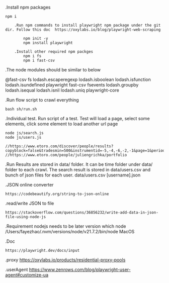 .Install npm packages 
    
    npm i
    
        .Run npm commands to install playwright npm package under the git dir. Follow this doc  https://oxylabs.io/blog/playwright-web-scraping

            npm init -y
            npm install playwright

        .Install other required npm packges 
            npm i fs 
            npm i fast-csv

.The node modules should be similar to below

@fast-csv		fs			lodash.escaperegexp	lodash.isboolean	lodash.isfunction	lodash.isundefined	playwright
fast-csv		fsevents		lodash.groupby		lodash.isequal		lodash.isnil		lodash.uniq		playwright-core

.Run flow script to crawl everything

    bash sh/run.sh 

.Individual test. Run script of a test. Test will load a page, select some elements, click some element to load another url page

    node js/search.js
    node js/users.js

    //https://www.etoro.com/discover/people/results?copyblock=false&tradesmin=500&instrumentid=-5,-4,-6,-2,-1&page=1&period=OneYearAgo&sort=dailygain&pagesize=100&activeweeksmin=50
    //https://www.etoro.com/people/juliengrichka/portfolio

.Run Results are stored in data/ folder. It can be time folder under data/ folder to each crawl. 
The search result is stored in data/users.csv and bunch of json files for each user.
    data/users.csv
    [username].json

.JSON online converter 

    https://codebeautify.org/string-to-json-online

.read/write JSON to file

    https://stackoverflow.com/questions/36856232/write-add-data-in-json-file-using-node-js

.Requirement
nodejs needs to be later version
    which node
    /Users/fayezhao/.nvm/versions/node/v21.7.2/bin/node
MacOS 

.Doc

    https://playwright.dev/docs/input

.proxy
https://oxylabs.io/products/residential-proxy-pools

.userAgent 
https://www.zenrows.com/blog/playwright-user-agent#customize-ua


